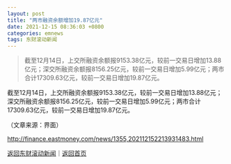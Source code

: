 ```yaml
---
layout: post
title: "两市融资余额增加19.87亿元"
date: 2021-12-15 08:36:03 +0800
categories: emnews
tags: 东财滚动新闻
---
```

> 截至12月14日，上交所融资余额报9153.38亿元，较前一交易日增加13.88亿元；深交所融资余额报8156.25亿元，较前一交易日增加5.99亿元；两市合计17309.63亿元，较前一交易日增加19.87亿元。

<p>截至12月14日，上交所融资余额报9153.38亿元，较前一交易日增加13.88亿元；深交所融资余额报8156.25亿元，较前一交易日增加5.99亿元；两市合计17309.63亿元，较前一交易日增加19.87亿元。</p><p class="em_media">（文章来源：界面）</p>

<http://finance.eastmoney.com/news/1355,202112152213931483.html>

[返回东财滚动新闻](//finews.withounder.com/emnews/)｜[返回首页](//finews.withounder.com/)